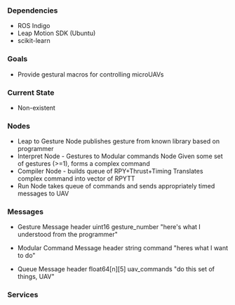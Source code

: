 ### Dependencies
* ROS Indigo
* Leap Motion SDK (Ubuntu)
* scikit-learn

### Goals
* Provide gestural macros for controlling microUAVs

### Current State
* Non-existent

### Nodes
* Leap to Gesture Node 
publishes gesture from known library based on programmer
* Interpret Node - Gestures to Modular commands Node
Given some set of gestures (>=1), forms a complex command
* Compiler Node - builds queue of RPY+Thrust+Timing
Translates complex command into vector of RPYTT
* Run Node 
takes queue of commands and sends appropriately timed messages to UAV

### Messages
* Gesture Message
header
uint16 gesture_number "here's what I understood from the programmer"

* Modular Command Message
header
string command "heres what I want to do"

* Queue Message
header
float64[n][5] uav_commands "do this set of things, UAV"

### Services

